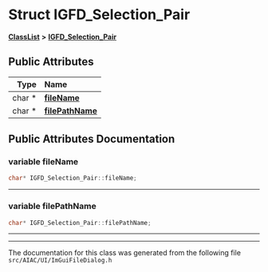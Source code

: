 

# Struct IGFD\_Selection\_Pair



[**ClassList**](annotated.md) **>** [**IGFD\_Selection\_Pair**](structIGFD__Selection__Pair.md)


























## Public Attributes

| Type | Name |
| ---: | :--- |
|  char \* | [**fileName**](#variable-filename)  <br> |
|  char \* | [**filePathName**](#variable-filepathname)  <br> |












































## Public Attributes Documentation




### variable fileName 

```C++
char* IGFD_Selection_Pair::fileName;
```




<hr>



### variable filePathName 

```C++
char* IGFD_Selection_Pair::filePathName;
```




<hr>

------------------------------
The documentation for this class was generated from the following file `src/AIAC/UI/ImGuiFileDialog.h`

